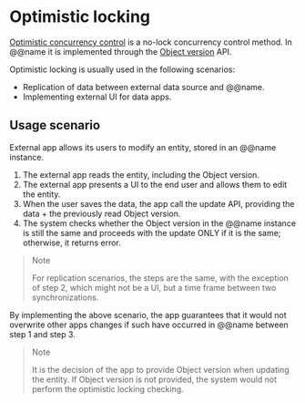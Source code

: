 # Optimistic locking

[Optimistic concurrency control](https://en.wikipedia.org/wiki/Optimistic_concurrency_control) is a no-lock concurrency control method. In @@name it is implemented through the [Object version](object-version.md) API.

Optimistic locking is usually used in the following scenarios:

* Replication of data between external data source and @@name.
* Implementing external UI for data apps.

## Usage scenario

External app allows its users to modify an entity, stored in an @@name instance.

1. The external app reads the entity, including the Object version.
1. The external app presents a UI to the end user and allows them to edit the entity.
1. When the user saves the data, the app call the update API, providing the data + the previously read Object version.
1. The system checks whether the Object version in the @@name instance is still the same and proceeds with the update ONLY if it is the same; otherwise, it returns error.

>> [!note]
>> For replication scenarios, the steps are the same, with the exception of step 2, which might not be a UI, but a time frame between two synchronizations.

By implementing the above scenario, the app guarantees that it would not overwrite other apps changes if such have occurred in @@name between step 1 and step 3.

>> [!note]
>> It is the decision of the app to provide Object version when updating the entity.
>> If Object version is not provided, the system would not perform the optimistic locking checking.

